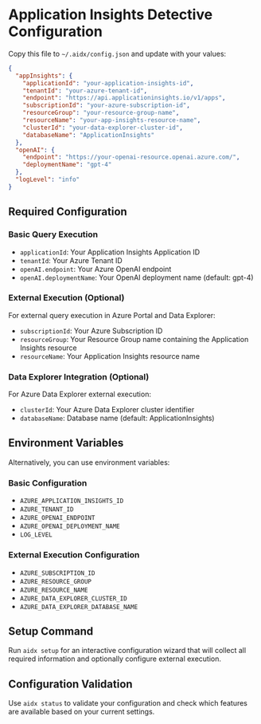 # Application Insights Detective Configuration

Copy this file to `~/.aidx/config.json` and update with your values:

```json
{
  "appInsights": {
    "applicationId": "your-application-insights-id",
    "tenantId": "your-azure-tenant-id",
    "endpoint": "https://api.applicationinsights.io/v1/apps",
    "subscriptionId": "your-azure-subscription-id",
    "resourceGroup": "your-resource-group-name", 
    "resourceName": "your-app-insights-resource-name",
    "clusterId": "your-data-explorer-cluster-id",
    "databaseName": "ApplicationInsights"
  },
  "openAI": {
    "endpoint": "https://your-openai-resource.openai.azure.com/",
    "deploymentName": "gpt-4"
  },
  "logLevel": "info"
}
```

## Required Configuration

### Basic Query Execution
- `applicationId`: Your Application Insights Application ID
- `tenantId`: Your Azure Tenant ID
- `openAI.endpoint`: Your Azure OpenAI endpoint
- `openAI.deploymentName`: Your OpenAI deployment name (default: gpt-4)

### External Execution (Optional)
For external query execution in Azure Portal and Data Explorer:
- `subscriptionId`: Your Azure Subscription ID
- `resourceGroup`: Your Resource Group name containing the Application Insights resource
- `resourceName`: Your Application Insights resource name

### Data Explorer Integration (Optional) 
For Azure Data Explorer external execution:
- `clusterId`: Your Azure Data Explorer cluster identifier
- `databaseName`: Database name (default: ApplicationInsights)

## Environment Variables

Alternatively, you can use environment variables:

### Basic Configuration
- `AZURE_APPLICATION_INSIGHTS_ID`
- `AZURE_TENANT_ID`
- `AZURE_OPENAI_ENDPOINT`
- `AZURE_OPENAI_DEPLOYMENT_NAME`
- `LOG_LEVEL`

### External Execution Configuration
- `AZURE_SUBSCRIPTION_ID`
- `AZURE_RESOURCE_GROUP`
- `AZURE_RESOURCE_NAME`
- `AZURE_DATA_EXPLORER_CLUSTER_ID`
- `AZURE_DATA_EXPLORER_DATABASE_NAME`

## Setup Command

Run `aidx setup` for an interactive configuration wizard that will collect all required information and optionally configure external execution.

## Configuration Validation

Use `aidx status` to validate your configuration and check which features are available based on your current settings.

